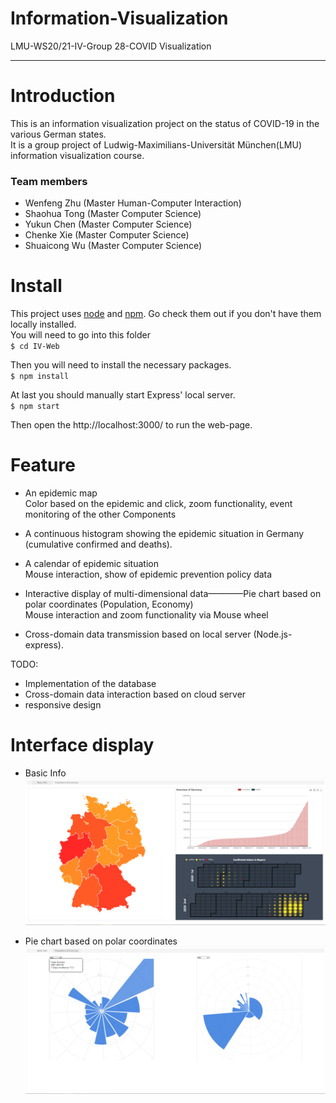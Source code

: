 # Information-Visualization
LMU-WS20/21-IV-Group 28-COVID Visualization
***
# Introduction
This is an information visualization project on the status of COVID-19 in the various German states.  
It is a group project of Ludwig-Maximilians-Universität München(LMU) information visualization course.  
### Team members
- Wenfeng Zhu (Master Human-Computer Interaction)
- Shaohua Tong (Master Computer Science)
- Yukun Chen (Master Computer Science)
- Chenke Xie (Master Computer Science)
- Shuaicong Wu (Master Computer Science)
# Install
This project uses [node](https://nodejs.org/en/) and [npm](https://www.npmjs.com/). Go check them out if you don't have them locally installed.  
You will need to go into this folder  
`$ cd IV-Web`  
 
 Then you will need to install the necessary packages.  
`$ npm install`  

At last you should manually start Express' local server.  
    `$ npm start`  

Then open the http://localhost:3000/ to run the web-page.

# Feature
- An epidemic map  
Color based on the epidemic and click, zoom functionality, event monitoring of the other Components 

- A continuous histogram showing the epidemic situation in Germany (cumulative confirmed and deaths).  

- A calendar of epidemic situation  
Mouse interaction, show of epidemic prevention policy data

- Interactive display of multi-dimensional data————Pie chart based on polar coordinates (Population, Economy)  
Mouse interaction and zoom functionality via Mouse wheel

- Cross-domain data transmission based on local server (Node.js-express).

TODO:
- Implementation of the database
- Cross-domain data interaction based on cloud server
- responsive design

# Interface display
- Basic Info
![Basic Info](https://raw.githubusercontent.com/Wenfeng-Zhu/Information-Visualization/master/Basic%20Info.png)  

- Pie chart based on polar coordinates
![two](https://raw.githubusercontent.com/Wenfeng-Zhu/Information-Visualization/master/Population%26Economy.png)